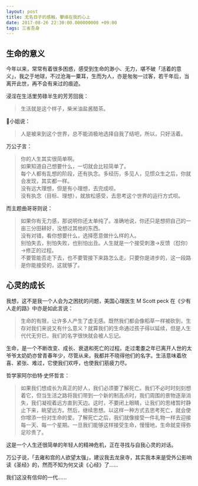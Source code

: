 ```yaml
---
layout: post
title: 无名日子的感触，攀缘在我的心上
date: 2017-08-26 22:30:00.000000000 +09:00
tags: 三省吾身
---
```


## 生命的意义

今年以来，常常有着很多困惑，感受到生命的渺小、无力，堪不破「活着的意义」，我之于地球，不过沧海一粟耳，生而为人，亦是匆匆一过客，若干年后，当离开此世，再不会有来过的痕迹。

浸淫在生活里劳碌半生的芳芳回我：

> 生活就是这个样子，柴米油盐酱醋茶。

🍋小姐说：

> 人是被来到这个世界，总不能消极地选择自我了结吧，所以，只好活着。

万公子言：

> 你的人生其实很简单啊。<br>
> 如果知道自己想要什么，一切就会比较简单了。<br>
> 每个人都有乱想的阶段，还有执念。多经历，多见人，见惯众生之后，你就会发现，其实都一样。<br>
> 没有远大理想，但是有小理想，去完成呗。<br>
> 没有执念（目标、理想），就放松感受，去思考这个世界的运行方式呗。

而主题曲哥哥则说：

> 如果你有无力感，那说明你还太单纯了。准确地说，你还只是想把自己的一亩三分田耕好，没想过其他的东西。<br>
> 没有对错，看你想要什么，选择愿意做什么样的人。<br>
> 别怕失去，别怕失败，也别怕出丑。人生就是一个接受刺激→反馈（怼你）→修正的过程。<br>
> 不要管能否走下去，也不要管接下来路怎么走。只要你是进步的，这一段路是你能接受的，这就够了。

## 心灵的成长

我想，这不是我一个人会为之困扰的问题，美国心理医生 M Scott peck 在《少有人走的路》中亦是如此言说：

> 生命的有限，让许多人产生了虚无感。既然我们都会像稻草一样被砍到，生存对我们来说又有什么意义？就算我们的生命通过孩子得以延续，但是人生代代无穷已，我们的名字很快就会被人忘记。

生命，是一个不断改变、成长、衰退和死亡的过程。走过耄耋之年已离开人世的太爷爷太奶奶亦曾青春年少，尽管从来，我都并不晓得他们的名字。生活意味着欣喜、紧张、难过，它使我们欢呼，也使我们筋疲力尽。

哲学家阿尔伯特·史怀哲言：

> 如果我们想成长为真正的好人，我们必须要了解死亡。我们不必时时刻刻想着它，但当生活之路将我们带到一个新的制高点时，我们周围的景物逐渐消失，我们凝视着远方直到天边。这时，不要闭上眼睛，让我们的思绪暂时静止下来，眺望远方。然后，继续思想。以这样一种方式去思考死亡，就会使你增添一份对生命的爱。了解死亡之后，我们就像接受一件礼物一样去迎接每一天、每一个星期。一旦我们能够这样接受生命，慢慢地，生命就变得弥足珍贵了。

这是一个人生还很简单的年轻人的精神危机，正在寻找与自我心灵的对话。

万公子说，「去雍和宫的人欲望太强」，建议我去龙泉寺，其实我本来是受外公影响读《圣经》的，然而不知为何又读《心经》了......

我们这没有信仰的一代......